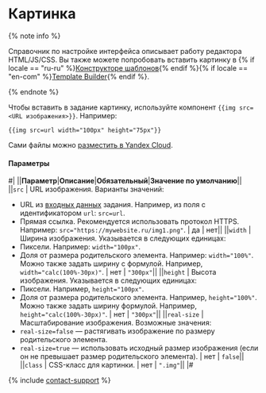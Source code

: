 # Картинка

{% note info %}

Справочник по настройке интерфейса описывает работу редактора HTML/JS/CSS. Вы также можете попробовать вставить картинку в {% if locale == "ru-ru" %}[Конструкторе шаблонов](https://toloka.ai/ru/docs/template-builder/operations/insert-images){% endif %}{% if locale == "en-com" %}[Template Builder](https://toloka.ai/en/docs/template-builder/operations/insert-images){% endif %}.

{% endnote %}


Чтобы вставить в задание картинку, используйте компонент `{{img src=<URL изображения>}}`. Например:

```no-highlight
{{img src=url width="100px" height="75px"}}
```

Сами файлы можно [разместить в Yandex Cloud](../use-object-storage.md).

#### Параметры


#|
||**Параметр**|**Описание**|**Обязательный**|**Значение по умолчанию**||
||``` src ``` | URL изображения. Варианты значений:
- URL из [входных данных](../../../glossary.md#input-output-data) задания. Например, из поля с идентификатором `url`: `src=url`.
- Прямая ссылка. Рекомендуется использовать протокол HTTPS. Например: `src="https://mywebsite.ru/img1.png"`. | да | нет||
||``` width ``` | Ширина изображения. Указывается в следующих единицах:
- Пиксели. Например: `width="100px"`.
- Доля от размера родительского элемента. Например: `width="100%"`.
Можно также задать ширину с формулой. Например, `width="calc(100%-30px)"`. | нет | ``` "300px" ```||
||``` height ``` | Высота изображения. Указывается в следующих единицах:
- Пиксели. Например, `height="100px"`.
- Доля от размера родительского элемента. Например, `height="100%"`.
Можно также задать ширину формулой. Например, `height="calc(100%-30px)"`. | нет | ``` "300px" ```||
||``` real-size ``` | Масштабирование изображения. Возможные значения:
- `real-size=false` — растягивать изображение по размеру родительского элемента.
- `real-size=true` — использовать исходный размер изображения (если он не превышает размер родительского элемента). | нет | ``` false ```||
||``` class ``` | CSS-класс для картинки. | нет | ``` ".img" ```||
|#

{% include [contact-support](../../_includes/contact-support-help.md) %}
